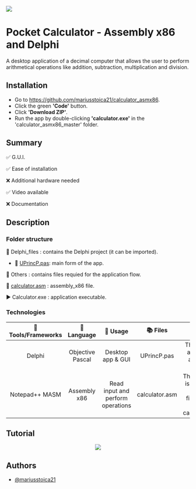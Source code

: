

<p align="left">
  <img 
    src="https://i.postimg.cc/x8N4vFL3/Component-21-1.png"
  >
</p>



# Pocket Calculator - Assembly x86 and Delphi

A desktop application of a decimal computer that allows the user to perform arithmetical 
operations like addition, subtraction, multiplication and division.

<!-- <p align="center">
  <img 
    src="https://i.postimg.cc/SNctvm48/Component-14-1.jpg"
  >
</p> -->


## Installation

- Go to https://github.com/mariusstoica21/calculator_asmx86.
- Click the green **'Code'** button.
- Click **'Download ZIP'**.
- Run the app by double-clicking **'calculator.exe'** in the 'calculator_asmx86_master' 
folder.

## Summary
✅ G.U.I. 

✅ Ease of installation

❌ Additional hardware needed

✅ Video available

❌ Documentation

## Description

### Folder structure

📁 Delphi_files : contains the Delphi project (it can be imported).

- 📄 [UPrincP.pas](https://github.com/mariusstoica21/calculator_asmx86/blob/master/Delphi_files/UPrincP.pas): main form of the app.

📁 Others : contains files requied for the application flow.
    
📄 [calculator.asm](https://github.com/mariusstoica21/calculator_asmx86/blob/master/calculator.asm)
: assembly_x86 file.

▶️ Calculator.exe : application executable.

### Technologies


| 🔨 Tools/Frameworks |     📘 Language     |              📃 Usage               |     📚 Files     |                                ℹ Details                               |
|:----------------:|:----------------:|:---------------------------------:|:--------------:|:--------------------------------------------------------------------:|
|      Delphi      | Objective Pascal |         Desktop app & GUI         |   UPrincP.pas  |             The desktop application allows the user to...            |
|  Notepad++ MASM  |   Assembly x86   | Read input and perform operations | calculator.asm | The operation is saved into the filename.txt file and calculator.exe |



## Tutorial


<p align="center">
  <img 
    src="https://i.postimg.cc/Mp1XP6zh/Component-25-1.png"
  >
</p>


## Authors

- [@mariusstoica21](https://github.com/mariusstoica21)

